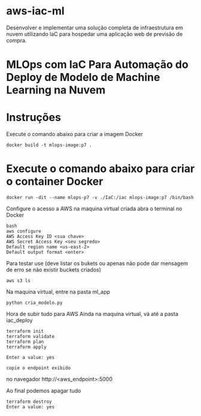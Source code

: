 # aws-iac-ml
Desenvolver e implementar uma solução completa de infraestrutura em nuvem utilizando laC para hospedar uma aplicação web de previsão de compra.


# MLOps com IaC Para Automação do Deploy de Modelo de Machine Learning na Nuvem

# Instruções
Execute o comando abaixo para criar a imagem Docker
```
docker build -t mlops-image:p7 .
```

# Execute o comando abaixo para criar o container Docker
```
docker run -dit --name mlops-p7 -v ./IaC:/iac mlops-image:p7 /bin/bash
```

Configure o acesso a AWS na maquina virtual criada
abra o terminal no Docker
````
bash
aws configure
AWS Access Key ID <sua chave>
AWS Secret Access Key <seu segredo>
Default region name <us-east-2>
Default output format <enter>
````

Para testar use (deve listar os bukets ou apenas não pode dar mensagem de erro se não existir buckets criados)
```
aws s3 ls
```
Na maquina virtual, entre na pasta ml_app
```
python cria_modelo.py
```
Hora de subir tudo para AWS
Ainda na maquina virtual, vá até a pasta iac_deploy

````
terraform init
terraform validate
terraform plan
terraform apply

Enter a value: yes

copie o endpoint exibido
````
no navegador
http://<aws_endpoint>:5000

Ao final podemos apagar tudo
```
terraform destroy
Enter a value: yes
```
